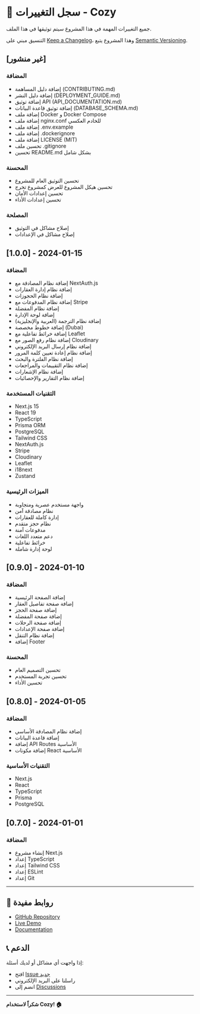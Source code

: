 # 📝 سجل التغييرات - Cozy

جميع التغييرات المهمة في هذا المشروع سيتم توثيقها في هذا الملف.

التنسيق مبني على [Keep a Changelog](https://keepachangelog.com/en/1.0.0/)،
وهذا المشروع يتبع [Semantic Versioning](https://semver.org/spec/v2.0.0.html).

## [غير منشور]

### المضافة
- إضافة دليل المساهمة (CONTRIBUTING.md)
- إضافة دليل النشر (DEPLOYMENT_GUIDE.md)
- إضافة توثيق API (API_DOCUMENTATION.md)
- إضافة توثيق قاعدة البيانات (DATABASE_SCHEMA.md)
- إضافة ملف Docker و Docker Compose
- إضافة ملف nginx.conf للخادم العكسي
- إضافة ملف .env.example
- إضافة ملف .dockerignore
- إضافة ملف LICENSE (MIT)
- تحسين ملف .gitignore
- تحسين README.md بشكل شامل

### المحسنة
- تحسين التوثيق العام للمشروع
- تحسين هيكل المشروع للعرض كمشروع تخرج
- تحسين إعدادات الأمان
- تحسين إعدادات الأداء

### المصلحة
- إصلاح مشاكل في التوثيق
- إصلاح مشاكل في الإعدادات

## [1.0.0] - 2024-01-15

### المضافة
- إضافة نظام المصادقة مع NextAuth.js
- إضافة نظام إدارة العقارات
- إضافة نظام الحجوزات
- إضافة نظام المدفوعات مع Stripe
- إضافة نظام المفضلة
- إضافة لوحة الإدارة
- إضافة نظام الترجمة (العربية والإنجليزية)
- إضافة خطوط مخصصة (Dubai)
- إضافة خرائط تفاعلية مع Leaflet
- إضافة نظام رفع الصور مع Cloudinary
- إضافة نظام إرسال البريد الإلكتروني
- إضافة نظام إعادة تعيين كلمة المرور
- إضافة نظام الفلترة والبحث
- إضافة نظام التقييمات والمراجعات
- إضافة نظام الإشعارات
- إضافة نظام التقارير والإحصائيات

### التقنيات المستخدمة
- Next.js 15
- React 19
- TypeScript
- Prisma ORM
- PostgreSQL
- Tailwind CSS
- NextAuth.js
- Stripe
- Cloudinary
- Leaflet
- i18next
- Zustand

### الميزات الرئيسية
- واجهة مستخدم عصرية ومتجاوبة
- نظام مصادقة آمن
- إدارة كاملة للعقارات
- نظام حجز متقدم
- مدفوعات آمنة
- دعم متعدد اللغات
- خرائط تفاعلية
- لوحة إدارة شاملة

## [0.9.0] - 2024-01-10

### المضافة
- إضافة الصفحة الرئيسية
- إضافة صفحة تفاصيل العقار
- إضافة صفحة الحجز
- إضافة صفحة المفضلة
- إضافة صفحة الرحلات
- إضافة صفحة الإعدادات
- إضافة نظام التنقل
- إضافة Footer

### المحسنة
- تحسين التصميم العام
- تحسين تجربة المستخدم
- تحسين الأداء

## [0.8.0] - 2024-01-05

### المضافة
- إضافة نظام المصادقة الأساسي
- إضافة قاعدة البيانات
- إضافة API Routes الأساسية
- إضافة مكونات React الأساسية

### التقنيات الأساسية
- Next.js
- React
- TypeScript
- Prisma
- PostgreSQL

## [0.7.0] - 2024-01-01

### المضافة
- إنشاء مشروع Next.js
- إعداد TypeScript
- إعداد Tailwind CSS
- إعداد ESLint
- إعداد Git

---

## 🔗 روابط مفيدة

- [GitHub Repository](https://github.com/username/cozy-project)
- [Live Demo](https://cozy-app.vercel.app)
- [Documentation](https://github.com/username/cozy-project/docs)

## 📞 الدعم

إذا واجهت أي مشاكل أو لديك أسئلة:

- افتح [Issue جديد](https://github.com/username/cozy-project/issues)
- راسلنا على البريد الإلكتروني
- انضم إلى [Discussions](https://github.com/username/cozy-project/discussions)

---

**شكراً لاستخدام Cozy! 🏠**


